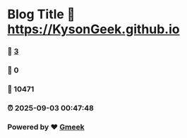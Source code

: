 # Blog Title :link: https://KysonGeek.github.io 
### :page_facing_up: [3](https://KysonGeek.github.io/tag.html) 
### :speech_balloon: 0 
### :hibiscus: 10471 
### :alarm_clock: 2025-09-03 00:47:48 
### Powered by :heart: [Gmeek](https://github.com/Meekdai/Gmeek)
